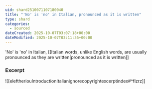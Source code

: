 ```yaml
---
uid: shard2510071107180040
title: "'No' is 'no' in Italian, pronounced as it is written"
type: shard
categories:
  - sourced
dateCreated: 2025-10-07T03:07:18+00:00
dateModified: 2025-10-07T03:11:36+00:00
---
```

'No' is 'no' in Italian, [[Italian words, unlike English words, are usually pronounced as they are written|pronounced as it is written]]
### Excerpt
![[eleftheriouIntroductionItalianignorecopyrightexcerptindex#^flzrz]]